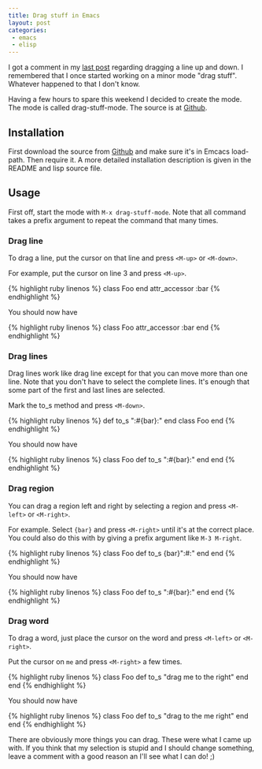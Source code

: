 ```yaml
---
title: Drag stuff in Emacs
layout: post
categories:
 - emacs
 - elisp
---
```


I got a comment in my
[last post](http://rejeep.github.com/elisp/emacs/2010/03/11/duplicate-current-line-or-region-in-emacs.html)
regarding dragging a line up and down. I remembered that I once
started working on a minor mode "drag stuff". Whatever happened to
that I don't know.

Having a few hours to spare this weekend I decided to create the
mode. The mode is called drag-stuff-mode. The source is at
[Github](http://github.com/rejeep/drag-stuff).

## Installation
First download the source from
[Github](http://github.com/rejeep/drag-stuff)
and make sure it's in Emcacs load-path. Then require it. A more
detailed installation description is given in the README and lisp
source file.
    
## Usage
First off, start the mode with `M-x drag-stuff-mode`. Note that all
command takes a prefix argument to repeat the command that many times.

### Drag line
To drag a line, put the cursor on that line and press `<M-up>` or `<M-down>`.

For example, put the cursor on line 3 and press `<M-up>`.

{% highlight ruby linenos %}
class Foo
end
attr_accessor :bar
{% endhighlight %}

You should now have

{% highlight ruby linenos %}
class Foo
attr_accessor :bar
end
{% endhighlight %}

### Drag lines
Drag lines work like drag line except for that you can move more than
one line. Note that you don't have to select the complete lines. It's
enough that some part of the first and last lines are selected.

Mark the to_s method and press `<M-down>`.

{% highlight ruby linenos %}
def to_s
  ":#{bar}:"
end
class Foo
end
{% endhighlight %}

You should now have

{% highlight ruby linenos %}
class Foo
def to_s
  ":#{bar}:"
end
end
{% endhighlight %}

### Drag region
You can drag a region left and right by selecting a region and press
`<M-left>` or `<M-right>`.

For example. Select `{bar}` and press `<M-right>` until it's at
the correct place. You could also do this with by giving a prefix
argument like `M-3 M-right`.

{% highlight ruby linenos %}
class Foo
  def to_s
    {bar}":#:"
  end
end
{% endhighlight %}

You should now have

{% highlight ruby linenos %}
class Foo
  def to_s
    ":#{bar}:"
  end
end
{% endhighlight %}

### Drag word
To drag a word, just place the cursor on the word and press
`<M-left>` or `<M-right>`.

Put the cursor on `me` and press `<M-right>` a few times.

{% highlight ruby linenos %}
class Foo
  def to_s
    "drag me to the right"
  end
end
{% endhighlight %}

You should now have

{% highlight ruby linenos %}
class Foo
  def to_s
    "drag to the me right"
  end
end
{% endhighlight %}

There are obviously more things you can drag. These were what I came
up with. If you think that my selection is stupid and I should change
something, leave a comment with a good reason an I'll see what I can
do! ;)
